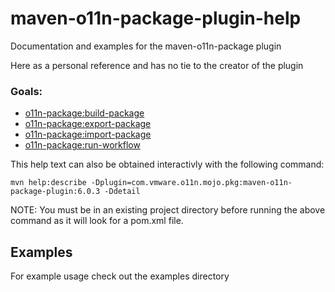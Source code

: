 # maven-o11n-package-plugin-help
Documentation and examples for the maven-o11n-package plugin

Here as a personal reference and has no tie to the creator of the plugin

### Goals:
* [o11n-package:build-package](docs/build-package.md)
* [o11n-package:export-package](docs/export-package.md)
* [o11n-package:import-package](docs/import-package.md)
* [o11n-package:run-workflow](docs/run-workflow.md)

This help text can also be obtained interactivly with the following command:

```
mvn help:describe -Dplugin=com.vmware.o11n.mojo.pkg:maven-o11n-package-plugin:6.0.3 -Ddetail
```

NOTE: You must be in an existing project directory before running the above command as it will look for a pom.xml file.

## Examples
For example usage check out the examples directory


